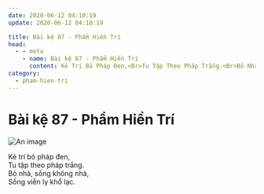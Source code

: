 ```yaml
---
date: 2020-06-12 04:10:19
update: 2020-06-12 04:10:19

title: Bài kệ 87 - Phẩm Hiền Trí
head:
  - - meta
    - name: Bài kệ 87 - Phẩm Hiền Trí
      content: Kẻ Trí Bỏ Pháp Đen,<Br>Tu Tập Theo Pháp Trắng.<Br>Bỏ Nhà, Sống Không Nhà,<Br>Sống Viễn Ly Khổ Lạc.<Br>
category:
  - pham-hien-tri
---
```


# Bài kệ 87 - Phẩm Hiền Trí

![An image](/img/pham-hien-tri/pham-hien-tri-087.jpg)

Kẻ trí bỏ pháp đen,<br>Tu tập theo pháp trắng.<br>Bỏ nhà, sống không nhà,<br>Sống viễn ly khổ lạc.<br>

